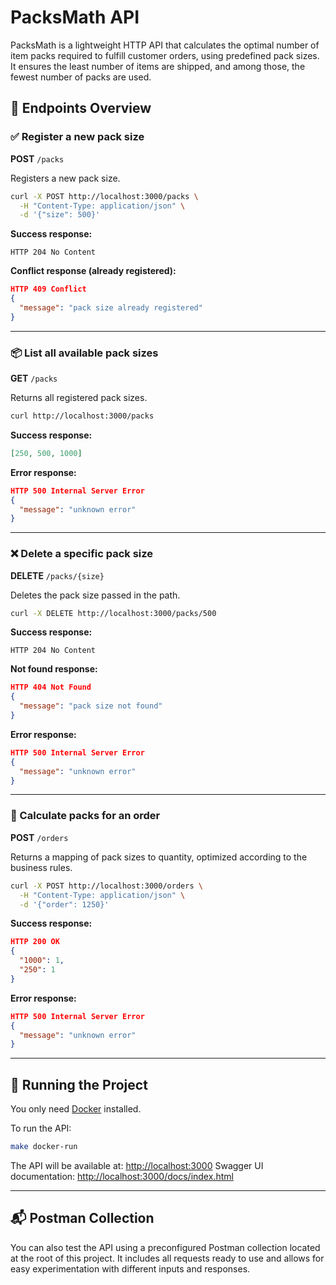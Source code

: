 # PacksMath API

PacksMath is a lightweight HTTP API that calculates the optimal number of item packs required to fulfill customer orders, using predefined pack sizes. It ensures the least number of items are shipped, and among those, the fewest number of packs are used.

## 🧩 Endpoints Overview

### ✅ Register a new pack size

**POST** `/packs`

Registers a new pack size.

```bash
curl -X POST http://localhost:3000/packs \
  -H "Content-Type: application/json" \
  -d '{"size": 500}'
```

**Success response:**

```
HTTP 204 No Content
```

**Conflict response (already registered):**

```json
HTTP 409 Conflict
{
  "message": "pack size already registered"
}
```

---

### 📦 List all available pack sizes

**GET** `/packs`

Returns all registered pack sizes.

```bash
curl http://localhost:3000/packs
```

**Success response:**

```json
[250, 500, 1000]
```

**Error response:**

```json
HTTP 500 Internal Server Error
{
  "message": "unknown error"
}
```

---

### ❌ Delete a specific pack size

**DELETE** `/packs/{size}`

Deletes the pack size passed in the path.

```bash
curl -X DELETE http://localhost:3000/packs/500
```

**Success response:**

```
HTTP 204 No Content
```

**Not found response:**

```json
HTTP 404 Not Found
{
  "message": "pack size not found"
}
```

**Error response:**

```json
HTTP 500 Internal Server Error
{
  "message": "unknown error"
}
```

---

### 📐 Calculate packs for an order

**POST** `/orders`

Returns a mapping of pack sizes to quantity, optimized according to the business rules.

```bash
curl -X POST http://localhost:3000/orders \
  -H "Content-Type: application/json" \
  -d '{"order": 1250}'
```

**Success response:**

```json
HTTP 200 OK
{
  "1000": 1,
  "250": 1
}
```

**Error response:**

```json
HTTP 500 Internal Server Error
{
  "message": "unknown error"
}
```

---

## 🚀 Running the Project

You only need [Docker](https://www.docker.com/) installed.

To run the API:

```bash
make docker-run
```

The API will be available at: [http://localhost:3000](http://localhost:3000)
Swagger UI documentation: [http://localhost:3000/docs/index.html](http://localhost:3000/docs/index.html)

---

## 📬 Postman Collection

You can also test the API using a preconfigured Postman collection located at the root of this project. It includes all requests ready to use and allows for easy experimentation with different inputs and responses.
